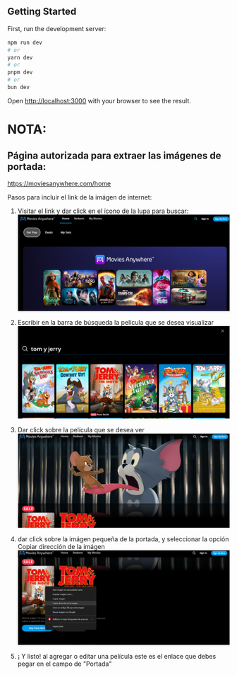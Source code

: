 ## Getting Started

First, run the development server:

```bash
npm run dev
# or
yarn dev
# or
pnpm dev
# or
bun dev
```

Open [http://localhost:3000](http://localhost:3000) with your browser to see the result.

# NOTA:

## Página autorizada para extraer las imágenes de portada:

https://moviesanywhere.com/home

Pasos para incluir el link de la imágen de internet:

1. Visitar el link y dar click en el ícono de la lupa para buscar:
   ![Screenshot de la página principal](./insert-image-url-instructions/image-1.png)

2. Escribir en la barra de búsqueda la película que se desea visualizar
   ![screenshot de la página de búsqueda](./insert-image-url-instructions/image-2.png)

3. Dar click sobre la película que se desea ver
   ![Visualización del resultado después de clickear sobre la imágen deseada](./insert-image-url-instructions/image-3.png)

4. dar click sobre la imágen pequeña de la portada, y seleccionar la opción Copiar dirección de la imágen
   ![opción para copiar la dirección de la imágen](./insert-image-url-instructions/image-4.png)

5. ¡ Y listo! al agregar o editar una película este es el enlace que debes pegar en el campo de "Portada"
